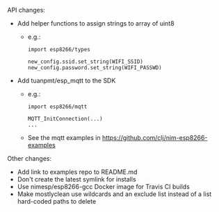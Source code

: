 API changes:

* Add helper functions to assign strings to array of uint8
  
  - e.g.:
    
    ```
    import esp8266/types
    
    new_config.ssid.set_string(WIFI_SSID)
    new_config.password.set_string(WIFI_PASSWD)
    ```

* Add tuanpmt/esp_mqtt to the SDK
  
  - e.g.:
    
    ```
    import esp8266/mqtt
    
    MQTT_InitConnection(...)
    ...
    ```
  
  - See the mqtt examples in https://github.com/clj/nim-esp8266-examples

Other changes:

* Add link to examples repo to README.md
* Don't create the latest symlink for installs
* Use nimesp/esp8266-gcc Docker image for Travis CI builds
* Make mostlyclean use wildcards and an exclude list instead of a list hard-coded paths to delete
